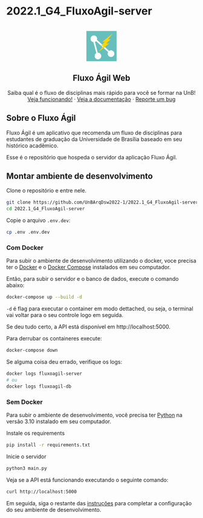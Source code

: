# 2022.1_G4_FluxoAgil-server

<br />
<div align="center">
  <a href="#">
    <img src="docs/logo.png" alt="Logo" width="80" height="80">
  </a>

  <h2 align="center">Fluxo Ágil Web</h2>

  <p align="center">
    Saiba qual é o fluxo de disciplinas mais rápido para você se formar na UnB!
    <br />
    <a href="#">Veja funcionando!</a>
    ·
    <a href="fluxoagil.herokuapp.com">Veja a documentação</a>
    ·
    <a href="https://github.com/UnBArqDsw2022-1/2022.1_G4_FluxoAgil-web/issues/new/">
      Reporte um bug</a>
  </p>
</div>

## Sobre o Fluxo Ágil

Fluxo Ágil é um aplicativo que recomenda um fluxo de disciplinas 
para estudantes de graduação da Universidade de Brasília baseado
em seu histórico acadêmico.

Esse é o repositório que hospeda o servidor da aplicação Fluxo Ágil.

## Montar ambiente de desenvolvimento

Clone o repositório e entre nele.

```sh
git clone https://github.com/UnBArqDsw2022-1/2022.1_G4_FluxoAgil-server
cd 2022.1_G4_FluxoAgil-server
```

Copie o arquivo `.env.dev`:

```sh
cp .env .env.dev
```

### Com Docker

Para subir o ambiente de desenvolvimento utilizando o docker, voce precisa ter o
[Docker](https://www.docker.com/) e o 
[Docker Compose](https://docs.docker.com/compose/install/) instalados em seu 
computador.

Então, para subir o servidor e o banco de dados, execute o comando abaixo:

```sh
docker-compose up --build -d
```

`-d` é flag para executar o container em modo dettached, ou seja, o terminal
vai voltar para o seu controle logo em seguida.

Se deu tudo certo, a API está disponível em http://localhost:5000.

Para derrubar os containeres execute:

```sh
docker-compose down
```

Se alguma coisa deu errado, verifique os logs:

```sh
docker logs fluxoagil-server
# ou
docker logs fluxoagil-db
```

### Sem Docker

Para subir o ambiente de desenvolvimento, você precisa ter
[Python](https://www.python.org/) na versão 3.10 instalado
em seu computador.

Instale os requirements

```sh
pip install -r requirements.txt
```

Inicie o servidor

```sh
python3 main.py
```

Veja se a API está funcionando executando o seguinte comando:

```sh
curl http://localhost:5000
```

Em seguida, siga o restante das [instruções](docs/setup.md) para completar a
configuração do seu ambiente de desenvolvimento.